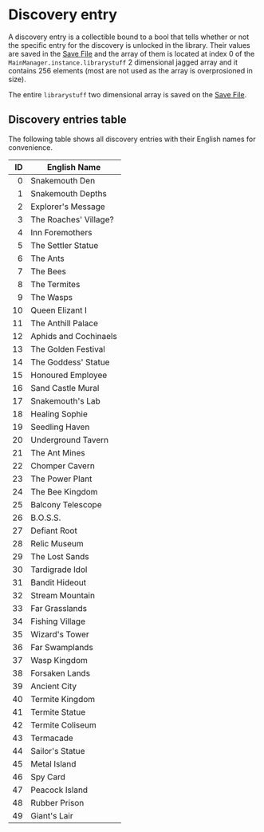 # Discovery entry

A discovery entry is a collectible bound to a bool that tells whether or not the specific entry for the discovery is unlocked in the library. Their values are saved in the [Save File](../../External%20data%20format/Save%20File.md) and the array of them is located at index 0 of the `MainManager.instance.librarystuff` 2 dimensional jagged array and it contains 256 elements (most are not used as the array is overprosioned in size).

The entire `librarystuff` two dimensional array is saved on the [Save File](../../External%20data%20format/Save%20File.md).

## Discovery entries table
The following table shows all discovery entries with their English names for convenience.

|ID|English Name|
|-:|------------|
|0|Snakemouth Den|
|1|Snakemouth Depths|
|2|Explorer's Message|
|3|The Roaches' Village?|
|4|Inn Foremothers|
|5|The Settler Statue|
|6|The Ants|
|7|The Bees|
|8|The Termites|
|9|The Wasps|
|10|Queen Elizant I|
|11|The Anthill Palace|
|12|Aphids and Cochinaels|
|13|The Golden Festival|
|14|The Goddess' Statue|
|15|Honoured Employee|
|16|Sand Castle Mural|
|17|Snakemouth's Lab|
|18|Healing Sophie|
|19|Seedling Haven|
|20|Underground Tavern|
|21|The Ant Mines|
|22|Chomper Cavern|
|23|The Power Plant|
|24|The Bee Kingdom|
|25|Balcony Telescope|
|26|B.O.S.S.|
|27|Defiant Root|
|28|Relic Museum|
|29|The Lost Sands|
|30|Tardigrade Idol|
|31|Bandit Hideout|
|32|Stream Mountain|
|33|Far Grasslands|
|34|Fishing Village|
|35|Wizard's Tower|
|36|Far Swamplands|
|37|Wasp Kingdom|
|38|Forsaken Lands|
|39|Ancient City|
|40|Termite Kingdom|
|41|Termite Statue|
|42|Termite Coliseum|
|43|Termacade|
|44|Sailor's Statue|
|45|Metal Island|
|46|Spy Card|
|47|Peacock Island|
|48|Rubber Prison|
|49|Giant's Lair|
